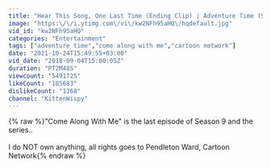 ```yaml
---
title: "Hear This Song, One Last Time (Ending Clip) | Adventure Time (Series Finale) - Come Along With Me"
image: "https:\/\/i.ytimg.com\/vi\/kw2NFh95aHQ\/hqdefault.jpg"
vid_id: "kw2NFh95aHQ"
categories: "Entertainment"
tags: ["adventure time","come along with me","cartoon network"]
date: "2021-10-24T15:49:55+03:00"
vid_date: "2018-09-04T15:00:05Z"
duration: "PT2M48S"
viewcount: "5491725"
likeCount: "185683"
dislikeCount: "1368"
channel: "KittenWispy"
---
```

{% raw %}&quot;Come Along With Me&quot; is the last episode of Season 9 and the series..<br /><br />I do NOT own anything, all rights goes to Pendleton Ward, Cartoon Network{% endraw %}
